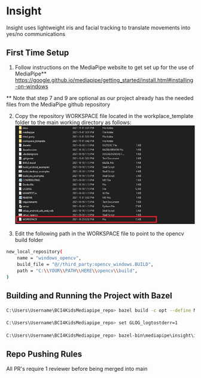 # Insight
Insight uses lightweight iris and facial tracking to translate movements into yes/no communications

## First Time Setup

1. Follow instructions on the MediaPipe website to get set up for the use of MediaPipe** https://google.github.io/mediapipe/getting_started/install.html#installing-on-windows

** Note that step 7 and 9 are optional as our project already has the needed files from the MediaPipe github repository

2. Copy the repository WORKSPACE file located in the workplace_template folder to the main working directory as follows: 
![Alt text](msc/read_me_workspace.jpg?raw=true "Title")

3. Edit the following path in the WORKSPACE file to point to the opencv build folder

```bash
new_local_repository(
    name = "windows_opencv",
    build_file = "@//third_party:opencv_windows.BUILD",
    path = "C:\\YOUR\\PATH\\HERE\\opencv\\build",
)
```

## Building and Running the Project with Bazel

```bash 
C:\Users\Username\BCI4KidsMediapipe_repo> bazel build -c opt --define MEDIAPIPE_DISABLE_GPU=1 mediapipe/insight/insight_mediapipe/face_mesh:face_mesh_cpu

C:\Users\Username\BCI4KidsMediapipe_repo> set GLOG_logtostderr=1

C:\Users\Username\BCI4KidsMediapipe_repo> bazel-bin\mediapipe\insight\insight_mediapipe\face_mesh\face_mesh_cpu --calculator_graph_config_file=mediapipe\graphs\face_mesh\face_mesh_desktop_live.pbtxt
```

## Repo Pushing Rules 
All PR's require 1 reviewer before being merged into main
